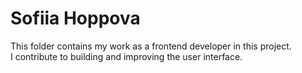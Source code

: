 # Sofiia Hoppova

This folder contains my work as a frontend developer in this project.  
I contribute to building and improving the user interface.
